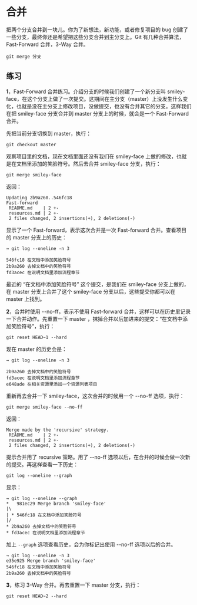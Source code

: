 # 合并

把两个分支合并到一块儿。你为了新想法，新功能，或者修复项目的 bug 创建了一些分支，最终你还是希望把这些分支合并到主分支上。Git 有几种合并算法，Fast-Forward 合并，3-Way 合并。

```
git merge 分支
```

## 练习

**1**，Fast-Forward 合并练习。介绍分支的时候我们创建了一个新分支叫 smiley-face，在这个分支上做了一次提交。这期间在主分支（master）上没发生什么变化，也就是没在主分支上修改项目，没做提交，也没有合并其它的分支。这样我们在把 smiley-face 分支合并到 master 分支上的时候，就会是一个 Fast-Forward 合并。

先把当前分支切换到 master，执行：

```
git checkout master
```

观察项目里的文档，现在文档里面还没有我们在 smiley-face 上做的修改，也就是在文档里添加的笑脸符号。然后去合并 smiley-face 分支，执行：

```
git merge smiley-face
```

返回：

```
Updating 2b9a260..546fc18
Fast-forward
 README.md    | 2 +-
 resources.md | 2 +-
 2 files changed, 2 insertions(+), 2 deletions(-)
```

显示了一个 Fast-forward，表示这次合并是一次 Fast-forward 合并。查看项目的 master 分支上的历史：

```
→ git log --oneline -n 3

546fc18 在文档中添加笑脸符号
2b9a260 去掉文档中的笑脸符号
fd3acec 在说明文档里添加流程章节
```

最近的 “在文档中添加笑脸符号” 这个提交，是我们在 smiley-face 分支上做的，在 master 分支上合并了这个 smiley-face 分支以后，这些提交你都可以在 master 上找到。

**2**，合并时使用 --no-ff，表示不使用 Fast-forward 合并，这样可以在历史里记录一下合并动作。先重置一下 master ，抹掉合并以后加进来的提交：“在文档中添加笑脸符号”，执行：

```
git reset HEAD~1 --hard
```

现在 master 的历史会是：

```
→ git log --oneline -n 3

2b9a260 去掉文档中的笑脸符号
fd3acec 在说明文档里添加流程章节
e648ade 在相关资源里添加一个资源列表项目
```

重新再去合并一下 smiley-face，这次合并的时候用一个 --no-ff 选项，执行：

```
git merge smiley-face --no-ff
```

返回：

```
Merge made by the 'recursive' strategy.
 README.md    | 2 +-
 resources.md | 2 +-
 2 files changed, 2 insertions(+), 2 deletions(-)
```

提示合并用了 recursive 策略。用了 --no-ff 选项以后，在合并的时候会做一次新的提交。再这样查看一下历史：

```
git log --oneline --graph
```

显示：

```
→ git log --oneline --graph
*   981ec29 Merge branch 'smiley-face'
|\  
| * 546fc18 在文档中添加笑脸符号
|/  
* 2b9a260 去掉文档中的笑脸符号
* fd3acec 在说明文档里添加流程章节
```

加上 `--graph` 选项查看历史，会为你标记出使用 --no-ff 选项以后的合并。



```
→ git log --oneline -n 3
e35e925 Merge branch 'smiley-face'
546fc18 在文档中添加笑脸符号
2b9a260 去掉文档中的笑脸符号
```

**3**，练习 3-Way 合并。再去重置一下 master 分支，执行：

```
git reset HEAD~2 --hard
```



